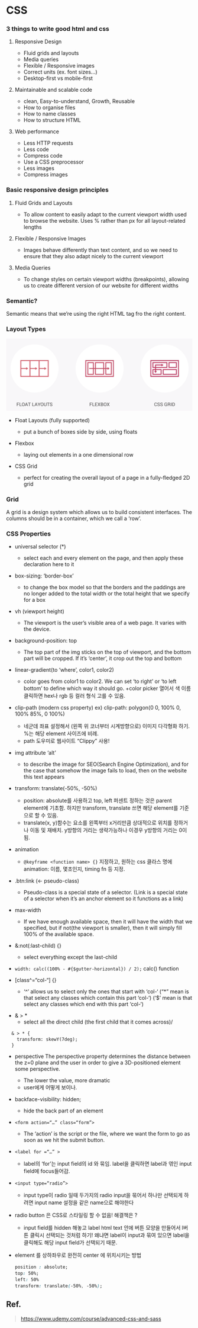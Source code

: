 # CSS

### 3 things to write good html and css

1. Responsive Design

   - Fluid grids and layouts
   - Media queries
   - Flexible / Responsive images
   - Correct units (ex. font sizes…)
   - Desktop-first vs mobile-first

2. Maintainable and scalable code

   - clean, Easy-to-understand, Growth, Reusable
   - How to organise files
   - How to name classes
   - How to structure HTML

3. Web performance
   - Less HTTP requests
   - Less code
   - Compress code
   - Use a CSS preprocessor
   - Less images
   - Compress images

### Basic responsive design principles

1. Fluid Grids and Layouts

   - To allow content to easily adapt to the current viewport width used to browse the website. Uses % rather than px for all layout-related lengths

2. Flexible / Responsive Images

   - Images behave differently than text content, and so we need to ensure that they also adapt nicely to the current viewport

3. Media Queries
   - To change styles on certain viewport widths (breakpoints), allowing us to create different version of our website for different widths

### Semantic?

Semantic means that we’re using the right HTML tag fro the right content.

### Layout Types

![LayoutTypes](layout-types.png)

- Float Layouts (fully supported)

  - put a bunch of boxes side by side, using floats

- Flexbox

  - laying out elements in a one dimensional row

- CSS Grid

  - perfect for creating the overall layout of a page in a fully-fledged 2D grid

### Grid

A grid is a design system which allows us to build consistent interfaces.
The columns should be in a container, which we call a ‘row’.

### CSS Properties

- universal selector (\*)

  - select each and every element on the page, and then apply these declaration here to it

- box-sizing: ‘border-box’

  - to change the box model so that the borders and the paddings are no longer added to the total width or the total height that we specify for a box

- vh (viewport height)

  - The viewport is the user’s visible area of a web page. It varies with the device.

- background-position: top

  - The top part of the img sticks on the top of viewport, and the bottom part will be cropped. If it’s ‘center’, it crop out the top and bottom

- linear-gradient(to ‘where’, color1, color2)

  - color goes from color1 to color2. We can set ‘to right’ or ‘to left bottom’ to define which way it should go.
    +color picker 열어서 색 이름 클릭하면 hex나 rgb 등 컬러 형식 고를 수 있음.

- clip-path (modern css property)
  ex) clip-path: polygon(0 0, 100% 0, 100% 85%, 0 100%)

  - 네군데 좌표 설정해서 (왼쪽 위 코너부터 시계방향으로) 이미지 다각형화 하기. %는 해당 element 사이즈에 비례.
  - path 도우미로 웹사이트 “Clippy” 사용!

- img attribute ‘alt’

  - to describe the image for SEO(Search Engine Optimization), and for the case that somehow the image fails to load, then on the website this text appears

- transform: translate(-50%, -50%)

  - position: absolute를 사용하고 top, left 퍼센트 정하는 것은 parent element에 기초함. 하지만 transform, translate 쓰면 해당 element를 기준으로 할 수 있음.
  - translate(x, y)함수는 요소를 왼쪽부터 x거리만큼 상대적으로 위치를 정하거나 이동 및 재배치. y방향의 거리는 생략가능하나 이경우 y방향의 거리는 0이 됨.

- animation

  - `@keyframe <function name> {}` 지정하고, 원하는 css 클라스 명에 animation: 이름, 몇초인지, timing fn 등 지정.

- .btn:link (<- pseudo-class)

  - Pseudo-class is a special state of a selector.
    (Link is a special state of a selector when it’s an anchor element so it functions as a link)

- max-width

  - If we have enough available space, then it will have the width that we specified, but if not(the viewport is smaller), then it will simply fill 100% of the available space.

- &:not(:last-child) {}

  - select everything except the last-child

- `width: calc((100% - #{$gutter-horizontal}) / 2);`
  calc() function

- [class^=“col-“] {}
  - ‘^’ allows us to select only the ones that start with ‘col-‘
    (“\*” mean is that select any classes which contain this part ‘col-‘)
    (‘\$’ mean is that select any classes which end with this part ‘col-‘)

* & > \*
  - select all the direct child (the first child that it comes across)/

```
  & > * {
    transform: skewY(7deg);
  }
```

- perspective
  The perspective property determines the distance between the z=0 plane and the user in order to give a 3D-positioned element some perspective.

  - The lower the value, more dramatic
  - user에게 어떻게 보이나.

- backface-visibility: hidden;

  - hide the back part of an element

- `<form action=“…” class=“form”>`
  - The ‘action’ is the script or the file, where we want the form to go as soon as we hit the submit button.
- `<label for =“…” >`
  - label의 ‘for’는 input field의 id 와 묶임. label을 클릭하면 label과 엮인 input field에 focus들어감.
- `<input type=“radio”>`
  - input type이 radio 일때 두가지의 radio input을 묶어서 하나만 선택되게 하려면 input name 설정을 같은 name으로 해야한다
- radio button 은 CSS로 스타일링 할 수 없음! 해결책은 ?
  - input field를 hidden 해놓고 label html text 안에 버튼 모양을 만들어서 l버튼 클릭시 선택되는 것처럼 하기! 왜냐면 label이 input과 묶여 있으면 label을 클릭해도 해당 input field가 선택되기 때문.

* element 를 상하좌우로 완전히 center 에 위치시키는 방법

  ```css
  position : absolute;
  top: 50%;
  left: 50%
  transform: translate(-50%, -50%);
  ```

## Ref.

> https://www.udemy.com/course/advanced-css-and-sass
